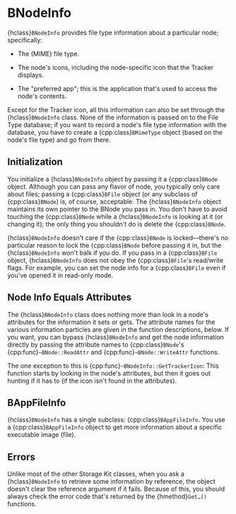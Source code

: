 # BNodeInfo

{hclass}`BNodeInfo` provides file type information about a particular
node; specifically:

- The (MIME) file type.

- The node's icons, including the node-specific icon that the Tracker
displays.

- The "preferred app"; this is the application that's used to access the
node's contents.

Except for the Tracker icon, all this information can also be set through
the {hclass}`BNodeInfo` class. None of the information is passed on to the
File Type database; if you want to record a node's file type information
with the database, you have to create a {cpp:class}`BMimeType` object
(based on the node's file type) and go from there.

## Initialization

You initialize a {hclass}`BNodeInfo` object by passing it a
{cpp:class}`BNode` object. Although you can pass any flavor of node, you
typically only care about files; passing a {cpp:class}`BFile` object (or
any subclass of {cpp:class}`BNode`) is, of course, acceptable. The
{hclass}`BNodeInfo` object maintains its own pointer to the BNode you pass
in. You don't have to avoid touching the {cpp:class}`BNode` while a
{hclass}`BNodeInfo` is looking at it (or changing it); the only thing you
shouldn't do is delete the {cpp:class}`BNode`.

{hclass}`BNodeInfo` doesn't care if the {cpp:class}`BNode` is
locked—there's no particular reason to lock the {cpp:class}`BNode` before
passing it in, but the {hclass}`BNodeInfo` won't balk if you do. If you
pass in a {cpp:class}`BFile` object, {hclass}`BNodeInfo` does not obey the
{cpp:class}`BFile`'s read/write flags. For example, you can set the node
info for a {cpp:class}`BFile` even if you've opened it in read-only mode.

## Node Info Equals Attributes

The {hclass}`BNodeInfo` class does nothing more than look in a node's
attributes for the information it sets or gets. The attribute names for the
various information particles are given in the function descriptions,
below. If you want, you can bypass {hclass}`BNodeInfo` and get the node
information directly by passing the attribute names to {cpp:class}`BNode`'s
{cpp:func}`~BNode::ReadAttr` and {cpp:func}`~BNode::WriteAttr` functions.

The one exception to this is {cpp:func}`~BNodeInfo::GetTrackerIcon`: This
function starts by looking in the node's attributes, but then it goes out
hunting if it has to (if the icon isn't found in the attributes).

## BAppFileInfo

{hclass}`BNodeInfo` has a single subclass: {cpp:class}`BAppFileInfo`. You
use a {cpp:class}`BAppFileInfo` object to get more information about a
specific executable image (file).

## Errors

Unlike most of the other Storage Kit classes, when you ask a
{hclass}`BNodeInfo` to retrieve some information by reference, the object
doesn't clear the reference argument if it fails. Because of this, you
should always check the error code that's returned by the {hmethod}`Get…()`
functions.
